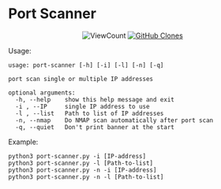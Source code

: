 <h1> Port Scanner </h1>


<p align="center">
    <img alt="ViewCount" src="https://views.whatilearened.today/views/github/lSANCHOl/port-scanner.svg">
    <a href="https://github.com/lSANCHOl/port-scanner"><img alt="GitHub Clones" src="https://img.shields.io/badge/dynamic/json?color=success&label=Clone&query=count&url=<url>?raw=True&logo=github"></a>

</p>

Usage:
```
usage: port-scanner [-h] [-i] [-l] [-n] [-q]

port scan single or multiple IP addresses

optional arguments:
  -h, --help    show this help message and exit
  -i , --IP     single IP address to use
  -l , --list   Path to list of IP addresses
  -n, --nmap    Do NMAP scan automatically after port scan
  -q, --quiet   Don't print banner at the start
```


Example:
```
python3 port-scanner.py -i [IP-address]
python3 port-scanner.py -l [Path-to-list]
python3 port-scanner.py -n -i [IP-address] 
python3 port-scanner.py -n -l [Path-to-list]
```
